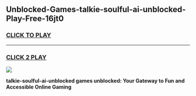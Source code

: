 
## Unblocked-Games-talkie-soulful-ai-unblocked-Play-Free-16jt0
<h3>
<a href="https://premium76.site?title=talkie-soulful-ai-unblocked&ref=10A">CLICK TO PLAY</a></h3>
<hr>

<h3>
<a href="https://premium76.site?title=talkie-soulful-ai-unblocked&ref=10A">CLICK 2 PLAY</a>
  
</h3>

<a href="https://premium76.site?title=talkie-soulful-ai-unblocked&ref=10A"><img src="https://clearcache.store/games.png"></a>


**talkie-soulful-ai-unblocked games unblocked: Your Gateway to Fun and Accessible Online Gaming**
